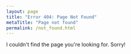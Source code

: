 ```yaml
---
layout: page
title: "Error 404: Page Not Found"
metaTitle: "Page not found"
permalink: /not_found.html
---
```


I couldn't find the page you're looking for. Sorry!
